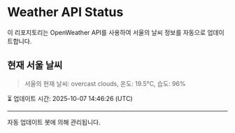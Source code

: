 
# Weather API Status

이 리포지토리는 OpenWeather API를 사용하여 서울의 날씨 정보를 자동으로 업데이트합니다.

## 현재 서울 날씨
> 서울의 현재 날씨: overcast clouds, 온도: 19.5°C, 습도: 96%

⏳ 업데이트 시간: 2025-10-07 14:46:26 (UTC)

---
자동 업데이트 봇에 의해 관리됩니다.
